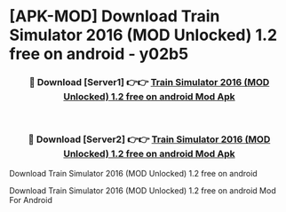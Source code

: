 # [APK-MOD] Download Train Simulator 2016 (MOD Unlocked) 1.2 free on android - y02b5


<div align="center">
<h3>🔴 Download [Server1] 👉👉 <a href="https://apk-comot.site?title=Train_Simulator_2016_(MOD_Unlocked)_1.2_free_on_android">Train Simulator 2016 (MOD Unlocked) 1.2 free on android Mod Apk</a></h3><br>
<h3>🔴 Download [Server2] 👉👉 <a href="https://apk-comot.site?title=Train_Simulator_2016_(MOD_Unlocked)_1.2_free_on_android">Train Simulator 2016 (MOD Unlocked) 1.2 free on android Mod Apk</a></h3>
</div>



Download Train Simulator 2016 (MOD Unlocked) 1.2 free on android 

Download Train Simulator 2016 (MOD Unlocked) 1.2 free on android Mod For Android